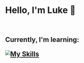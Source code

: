 <h1> Hello, I'm Luke 👋</h1>
<br />
<h2> Currently, I'm learning:
  <br />
<a href="https://skillicons.dev" rel="nofollow">

[![My Skills](https://skillicons.dev/icons?i=html,css,js)](https://skillicons.dev)
</a></h2>
